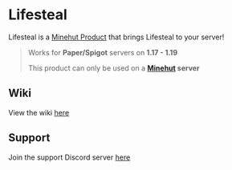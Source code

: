 # Lifesteal

Lifesteal is a [Minehut Product](https://www.echology.page/socials/lifesteal) that brings Lifesteal to your server!

> Works for **Paper/Spigot** servers on **1.17 - 1.19**
>
> This product can only be used on a **[Minehut](https://minehut.com) server**

## Wiki

View the wiki [here](https://github.com/Echological/Lifesteal/wiki)

## Support

Join the support Discord server [here](https://www.echology.page/socials/discord)
